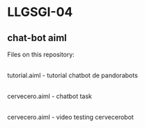# LLGSGI-04
## chat-bot aiml

Files on this repository: 

<br>tutorial.aiml - tutorial chatbot de pandorabots

<br>cervecero.aiml - chatbot task

<br>cervecero.aiml - video testing cervecerobot
